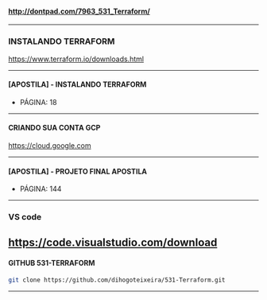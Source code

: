 #### http://dontpad.com/7963_531_Terraform/
---

### INSTALANDO TERRAFORM

https://www.terraform.io/downloads.html

---
#### [APOSTILA] - INSTALANDO TERRAFORM 

- PÁGINA: 18 

---
#### CRIANDO SUA CONTA GCP

https://cloud.google.com

---
#### [APOSTILA] - PROJETO FINAL APOSTILA

- PÁGINA: 144

---

### VS code

https://code.visualstudio.com/download
---
#### GITHUB 531-TERRAFORM

```sh
git clone https://github.com/dihogoteixeira/531-Terraform.git
```
---
